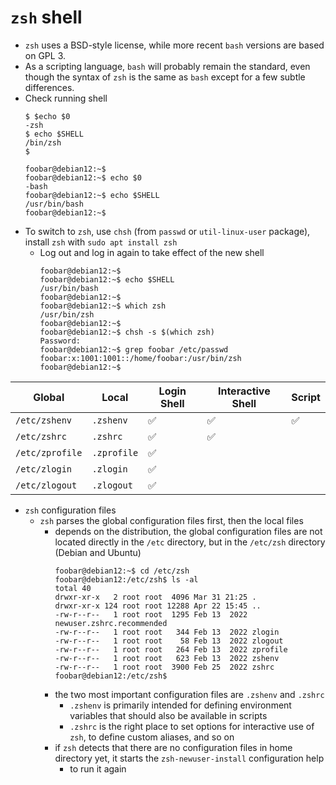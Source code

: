 # `zsh` shell

- `zsh` uses a BSD-style license, while more recent `bash` versions are based on GPL 3.
- As a scripting language, `bash` will probably remain the standard, even though the syntax of `zsh` is the same as `bash` except for a few subtle differences.
- Check running shell
    ```
    $ $echo $0
    -zsh
    $ echo $SHELL
    /bin/zsh
    $

    foobar@debian12:~$ 
    foobar@debian12:~$ echo $0
    -bash
    foobar@debian12:~$ echo $SHELL
    /usr/bin/bash
    foobar@debian12:~$    
    ```
- To switch to `zsh`, use `chsh` (from `passwd` or `util-linux-user` package), install `zsh` with `sudo apt install zsh`
    - Log out and log in again to take effect of the new shell
        ```
        foobar@debian12:~$ 
        foobar@debian12:~$ echo $SHELL
        /usr/bin/bash
        foobar@debian12:~$ 
        foobar@debian12:~$ which zsh
        /usr/bin/zsh
        foobar@debian12:~$ 
        foobar@debian12:~$ chsh -s $(which zsh)
        Password: 
        foobar@debian12:~$ grep foobar /etc/passwd
        foobar:x:1001:1001::/home/foobar:/usr/bin/zsh
        foobar@debian12:~$ 
        ```

| Global          | Local       | Login Shell | Interactive Shell | Script |
| --------------- | ----------- | ----------- | ----------------- | ------ |
| `/etc/zshenv`   | `.zshenv`   | ✅          | ✅                | ✅      |
| `/etc/zshrc`    | `.zshrc`    | ✅          | ✅                |         |     
| `/etc/zprofile` | `.zprofile` | ✅          |                   |         |
| `/etc/zlogin`   | `.zlogin`   | ✅          |                   |         |
| `/etc/zlogout`  | `.zlogout`  | ✅          |                   |         |

- `zsh` configuration files
    - `zsh` parses the global configuration files first, then the local files
        - depends on the distribution, the global configuration files are not located directly in the `/etc` directory, but in the `/etc/zsh` directory (Debian and Ubuntu)
            ```
            foobar@debian12:~$ cd /etc/zsh
            foobar@debian12:/etc/zsh$ ls -al
            total 40
            drwxr-xr-x   2 root root  4096 Mar 31 21:25 .
            drwxr-xr-x 124 root root 12288 Apr 22 15:45 ..
            -rw-r--r--   1 root root  1295 Feb 13  2022 newuser.zshrc.recommended
            -rw-r--r--   1 root root   344 Feb 13  2022 zlogin
            -rw-r--r--   1 root root    58 Feb 13  2022 zlogout
            -rw-r--r--   1 root root   264 Feb 13  2022 zprofile
            -rw-r--r--   1 root root   623 Feb 13  2022 zshenv
            -rw-r--r--   1 root root  3900 Feb 25  2022 zshrc
            foobar@debian12:/etc/zsh$ 
            ```        
        - the two most important configuration files are `.zshenv` and `.zshrc`
            - `.zshenv` is primarily intended for defining environment variables that should also be available in scripts
            - `.zshrc` is the right place to set options for interactive use of `zsh`, to define custom aliases, and so on
        - if `zsh` detects that there are no configuration files in home directory yet, it starts the `zsh-newuser-install` configuration help
            - to run it again